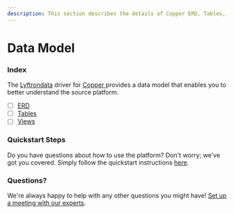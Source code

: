 ```yaml
---
description: This section describes the details of Copper ERD, Tables, and Views.
---
```


# Data Model

### Index

The  [Lyftrondata](https://www.lyftrondata.com/) driver for [Copper](https://www.lyftrondata.com/integration/copper/)[ ](https://www.lyftrondata.com/integration/copper/)provides a data model that enables you to better understand the source platform.

* [ ] [ERD](../../../sales-analytics/copper/data-model/erd.md)
* [ ] [Tables](../../../sales-analytics/copper/data-model/tables.md)
* [ ] [Views](../../../sales-analytics/copper/data-model/views.md)

### Quickstart Steps

Do you have questions about how to use the platform? Don't worry; we've got you covered. Simply follow the quickstart instructions [here](../../../../quickstart-steps.md).

### Questions? <a href="#questions" id="questions"></a>

We're always happy to help with any other questions you might have! [Set up a meeting with our experts](https://www.lyftrondata.com/book-a-meeting/).

